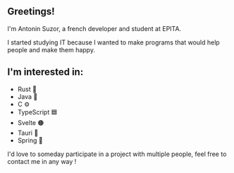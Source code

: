 ## Greetings!
I'm Antonin Suzor, a french developer and student at EPITA.

I started studying IT because I wanted to make programs that would help people and make them happy.

## I'm interested in:
- Rust 🦀
- Java 🍵
- C ⚙️
- TypeScript 🟦
- Svelte 🟠
- Tauri 🔁
- Spring 🌱

I'd love to someday participate in a project with multiple people, feel free to contact me in any way !
